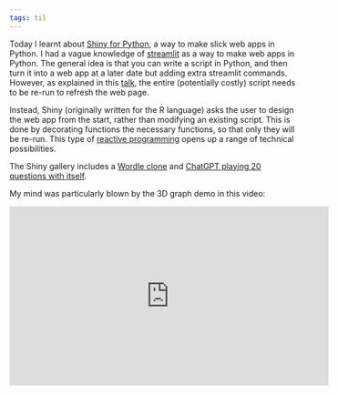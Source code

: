 ```yaml
---
tags: til
---
```


Today I learnt about [Shiny for Python](https://shiny.posit.co/py/), a way to make slick web apps in Python. I had a vague knowledge of [streamlit](https://streamlit.io/) as a way to make web apps in Python. The general idea is that you can write a script in Python, and then turn it into a web app at a later date but adding extra streamlit commands. However, as explained in this [talk](https://youtu.be/ijRBbtT2tgc?si=EuAyTOhItzt_0Hza), the entire (potentially costly) script needs to be re-run to refresh the web page.

Instead, Shiny (originally written for the R language) asks the user to design the web app from the start, rather than modifying an existing script. This is done by decorating functions the necessary functions, so that only they will be re-run. This type of [reactive programming](https://shiny.posit.co/py/docs/reactive-programming.html) opens up a range of technical possibilities. 

The Shiny gallery includes a [Wordle clone](https://shinylive.io/py/app/#wordle) and [ChatGPT playing 20 questions with itself](https://youtu.be/0ovCLxttJGE?si=84UxrXJaoZUGAtFr&t=1051).

My mind was particularly blown by the 3D graph demo in this video:

<iframe width="560" height="315" src="https://www.youtube-nocookie.com/embed/ijRBbtT2tgc?si=OsXR_xidthlQDquX&amp;start=1467" title="YouTube video player" frameborder="0" allow="accelerometer; autoplay; clipboard-write; encrypted-media; gyroscope; picture-in-picture; web-share" allowfullscreen></iframe>

